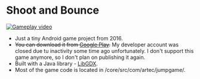 # Shoot and Bounce
[![Gameplay video](https://img.youtube.com/vi/fXKWERYGQp4/0.jpg)](https://youtu.be/fXKWERYGQp4)
- Just a tiny Android game project from 2016. 
- ~~You can download it from [Google Play](https://play.google.com/store/apps/details?id=com.artec.jumpgame.android).~~ My developer account was closed due tu inactivity some time ago unfortunately. I don't support this game anymore, so I don't plan on publishing it again.
- Built with a Java library - [LibGDX](https://libgdx.badlogicgames.com/).
- Most of the game code is located in /core/src/com/artec/jumpgame/.

